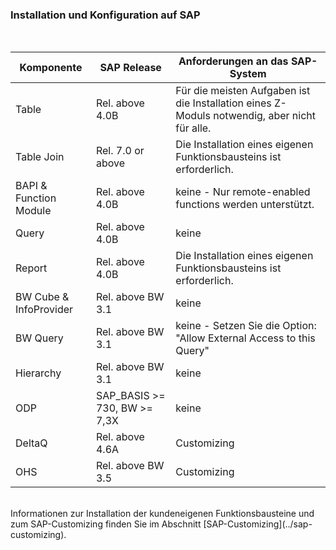 ### Installation und Konfiguration auf SAP
<br/>

|Komponente             | SAP Release           | Anforderungen an das SAP-System                                                |
|----------------------|-----------------------|-------------------------------------------------------------------------------|
|Table                 | Rel. above 4.0B       | Für die meisten Aufgaben ist die Installation eines Z-Moduls notwendig, aber nicht für alle. |
|Table Join            | Rel. 7.0 or above     | Die Installation eines eigenen Funktionsbausteins ist erforderlich.                        |
|BAPI & Function Module| Rel. above 4.0B       | keine - Nur remote-enabled functions werden unterstützt.                            |
|Query                 | Rel. above 4.0B       | keine                                                                         |
|Report                | Rel. above 4.0B       | Die Installation eines eigenen Funktionsbausteins ist erforderlich.                        |
|BW Cube & InfoProvider| Rel. above BW 3.1     | keine                                                                          |
|BW Query              | Rel. above BW 3.1     | keine - Setzen Sie die Option: "Allow External Access to this Query"                   |
|Hierarchy             | Rel. above BW 3.1     | keine                                                                          |
|ODP                   | SAP_BASIS >= 730, BW >= 7,3X   | keine                                                             |
|DeltaQ                | Rel. above 4.6A       | Customizing                                                                   |
|OHS                   | Rel. above BW 3.5     | Customizing                                                                   |

<br/>
Informationen zur Installation der kundeneigenen Funktionsbausteine und zum SAP-Customizing finden Sie im Abschnitt [SAP-Customizing](../sap-customizing).
